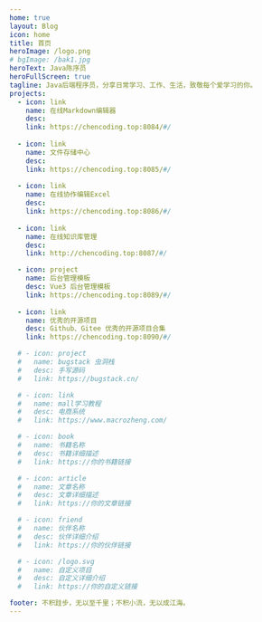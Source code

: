 ```yaml
---
home: true
layout: Blog
icon: home
title: 首页
heroImage: /logo.png
# bgImage: /bak1.jpg
heroText: Java陈序员
heroFullScreen: true
tagline: Java后端程序员，分享日常学习、工作、生活，致敬每个爱学习的你。
projects:
  - icon: link
    name: 在线Markdown编辑器
    desc: 
    link: https://chencoding.top:8084/#/
  
  - icon: link
    name: 文件存储中心
    desc: 
    link: https://chencoding.top:8085/#/
  
  - icon: link
    name: 在线协作编辑Excel
    desc: 
    link: https://chencoding.top:8086/#/
  
  - icon: link
    name: 在线知识库管理
    desc: 
    link: http://chencoding.top:8087/#/

  - icon: project
    name: 后台管理模板
    desc: Vue3 后台管理模板
    link: https://chencoding.top:8089/#/
  
  - icon: link
    name: 优秀的开源项目
    desc: Github、Gitee 优秀的开源项目合集
    link: https://chencoding.top:8090/#/

  # - icon: project
  #   name: bugstack 虫洞栈
  #   desc: 手写源码
  #   link: https://bugstack.cn/

  # - icon: link
  #   name: mall学习教程
  #   desc: 电商系统
  #   link: https://www.macrozheng.com/

  # - icon: book
  #   name: 书籍名称
  #   desc: 书籍详细描述
  #   link: https://你的书籍链接

  # - icon: article
  #   name: 文章名称
  #   desc: 文章详细描述
  #   link: https://你的文章链接

  # - icon: friend
  #   name: 伙伴名称
  #   desc: 伙伴详细介绍
  #   link: https://你的伙伴链接

  # - icon: /logo.svg
  #   name: 自定义项目
  #   desc: 自定义详细介绍
  #   link: https://你的自定义链接

footer: 不积跬步，无以至千里；不积小流，无以成江海。
---
```


<!-- 这是一个博客主页。

要使用此布局，你应该在页面前端设置 `layout: Blog` 和 `home: true`。

相关配置文档请见 [博客主页](https://vuepress-theme-hope.github.io/v2/zh/guide/blog/home/)。 -->

